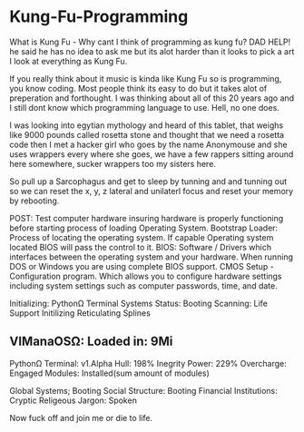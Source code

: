 # Kung-Fu-Programming


What is Kung Fu - Why cant I think of programming as kung fu? DAD HELP! he said he has no idea to ask me but its alot harder than it looks to pick a art I look at everything as Kung Fu. 

If you really think about it music is kinda like Kung Fu so is programming, you know coding. Most people think its easy to do but it takes alot of preperation and forthought. I was thinking about all of this 20 years ago and I still dont know which programming language to use. Hell, no one does. 

I was looking into egytian mythology and heard of this tablet, that weighs like 9000 pounds called rosetta stone and thought that we need a rosetta code then I met a hacker girl who goes by the name Anonymouse and she uses wrappers every where she goes, we have a few rappers sitting around here somewhere, sucker wrappers too my sisters here. 

So pull up a Sarcophagus and get to sleep by tunning and and tunning out so we can reset the x, y, z lateral and unilaterl focus and reset your memory by rebooting.

POST: Test computer hardware insuring hardware is properly functioning before starting process of loading Operating System.
Bootstrap Loader: Process of locating the operating system. If capable Operating system located BIOS will pass the control to it.
BIOS: Software / Drivers which interfaces between the operating system and your hardware. When running DOS or Windows you are using complete BIOS support.
CMOS Setup - Configuration program. Which allows you to configure hardware settings including system settings such as computer passwords, time, and date.

Initializing: PythonΩ Terminal
Systems Status: Booting
Scanning: Life Support
Initilizing Reticulating Splines


VIManaOSΩ: Loaded in: 9Mi
---------------------
PythonΩ Terminal: v1.Alpha
Hull: 198% Inegrity
Power: 229% 
Overcharge: Engaged
Modules: Installed(sum amount of modules)

Global Systems; Booting
Social Structure: Booting
Financial Institutions: Cryptic
Religeous Jargon: Spoken

Now fuck off and join me or die to life.
